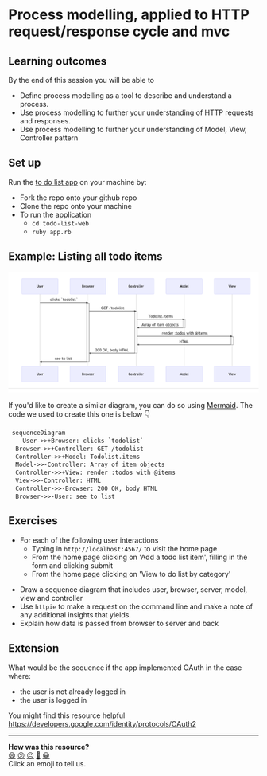 # Process modelling, applied to HTTP request/response cycle and mvc


## Learning outcomes

By the end of this session you will be able to

- Define process modelling as a tool to describe and understand a process.
- Use process modelling to further your understanding of HTTP requests and responses.
- Use process modelling to further your understanding of Model, View, Controller pattern



## Set up
Run the [to do list app](https://github.com/makersacademy/todo-list-web) on your machine by:
- Fork the repo onto your github repo
- Clone the repo onto your machine
- To run the application
  - `cd todo-list-web`
  - `ruby app.rb`

## Example: Listing all todo items
![to do list sequence diagram](todolist.png)

If you'd like to create a similar diagram, you can do so using [Mermaid](https://medium.com/better-programming/mermaid-create-charts-and-diagrams-with-markdown-88a9e639ab14).  The code we used to create this one is below :point_down:

```
 sequenceDiagram
	User->>+Browser: clicks `todolist`
  Browser->>+Controller: GET /todolist
  Controller->>+Model: Todolist.items
  Model->>-Controller: Array of item objects
  Controller->>+View: render :todos with @items
  View->>-Controller: HTML
  Controller->>-Browser: 200 OK, body HTML
  Browser->>-User: see to list
```  

## Exercises
* For each of the following user interactions
  - Typing in `http://localhost:4567/` to visit the home page
  - From the home page clicking on 'Add a todo list item', filling in the form and clicking submit
  - From the home page clicking on 'View to do list by category'
- Draw a sequence diagram that includes user, browser,
server, model, view and controller
- Use `httpie` to make a request on the command line and make a note of any additional insights that yields.
- Explain how data is passed from browser to server and back

## Extension
What would be the sequence if the app implemented OAuth in the case where:
- the user is not already logged in
- the user is logged in

You might find this resource helpful https://developers.google.com/identity/protocols/OAuth2

<!-- BEGIN GENERATED SECTION DO NOT EDIT -->

---

**How was this resource?**  
[😫](https://airtable.com/shrUJ3t7KLMqVRFKR?prefill_Repository=skills-workshops&prefill_File=week-3/process_modelling_mvc/README.md&prefill_Sentiment=😫) [😕](https://airtable.com/shrUJ3t7KLMqVRFKR?prefill_Repository=skills-workshops&prefill_File=week-3/process_modelling_mvc/README.md&prefill_Sentiment=😕) [😐](https://airtable.com/shrUJ3t7KLMqVRFKR?prefill_Repository=skills-workshops&prefill_File=week-3/process_modelling_mvc/README.md&prefill_Sentiment=😐) [🙂](https://airtable.com/shrUJ3t7KLMqVRFKR?prefill_Repository=skills-workshops&prefill_File=week-3/process_modelling_mvc/README.md&prefill_Sentiment=🙂) [😀](https://airtable.com/shrUJ3t7KLMqVRFKR?prefill_Repository=skills-workshops&prefill_File=week-3/process_modelling_mvc/README.md&prefill_Sentiment=😀)  
Click an emoji to tell us.

<!-- END GENERATED SECTION DO NOT EDIT -->
